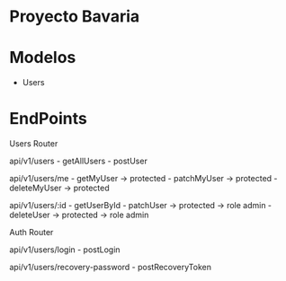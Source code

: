 # Proyecto Bavaria

# Modelos
- Users

# EndPoints

Users Router

api/v1/users
    - getAllUsers
    - postUser

api/v1/users/me
    - getMyUser -> protected
    - patchMyUser -> protected
    - deleteMyUser -> protected

api/v1/users/:id
    - getUserById
    - patchUser -> protected -> role admin
    - deleteUser -> protected -> role admin

Auth Router

api/v1/users/login
    - postLogin

api/v1/users/recovery-password
    - postRecoveryToken
